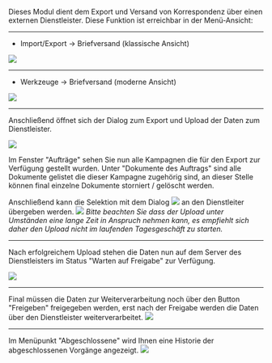 Dieses Modul dient dem Export und Versand von Korrespondenz über einen externen Dienstleister. Diese Funktion ist erreichbar in der Menü-Ansicht: 


----------


 - Import/Export → Briefversand (klassische Ansicht)

![](http://xpecto.github.io/docs/img/E-Brief/E-Brief_Menue_Klassik.png)


----------


 - Werkzeuge → Briefversand (moderne Ansicht)

![](http://xpecto.github.io/docs/img/E-Brief/E-Brief_Menue_Modern.png)


----------


Anschließend öffnet sich der Dialog zum Export und Upload der Daten zum Dienstleister.

![](http://xpecto.github.io/docs/img/E-Brief/E-Brief_Statusanzeige.png)

Im Fenster "Aufträge" sehen Sie nun alle Kampagnen die für den Export zur Verfügung gestellt wurden. Unter "Dokumente des Auftrags" sind alle Dokumente gelistet die dieser Kampagne zugehörig sind, an dieser Stelle können final einzelne Dokumente storniert / gelöscht werden. 

Anschließend kann die Selektion mit dem Dialog ![](http://xpecto.github.io/docs/img/E-Brief/Dokumente_Hochladen.png) an den Dienstleiter übergeben werden. 
![](http://xpecto.github.io/docs/img/img_1431936241832.png) *Bitte beachten Sie dass der Upload unter Umständen eine lange Zeit in Anspruch nehmen kann, es empfiehlt sich daher den Upload nicht im laufenden Tagesgeschäft zu starten.*


----------

Nach erfolgreichem Upload stehen die Daten nun auf dem Server des Dienstleisters im Status "Warten auf Freigabe" zur Verfügung.

![](http://xpecto.github.io/docs/img/E-Brief/Warten_auf_Freigabe.png)


----------
Final müssen die Daten zur Weiterverarbeitung noch über den Button "Freigeben" freigegeben werden, erst nach der Freigabe werden die Daten über den Dienstleister weiterverarbeitet.
![](http://xpecto.github.io/docs/img/E-Brief/Warten_auf_Freigabe1.png)


----------


Im Menüpunkt "Abgeschlossene" wird Ihnen eine Historie der abgeschlossenen Vorgänge angezeigt. 
![](http://xpecto.github.io/docs/img/E-Brief/Abgeschlossen.gif)